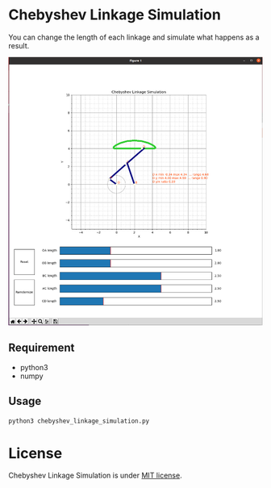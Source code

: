 # Chebyshev Linkage Simulation

You can change the length of each linkage and simulate what happens as a result.

![Chebyshev Linkage Simulation](image/image.png)

## Requirement

* python3
* numpy

## Usage

```bash
python3 chebyshev_linkage_simulation.py
```

# License
 
Chebyshev Linkage Simulation is under [MIT license](https://en.wikipedia.org/wiki/MIT_License).